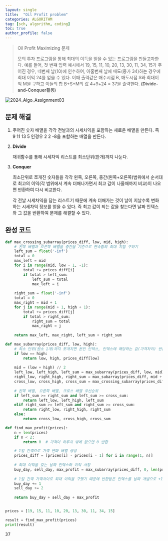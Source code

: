 ```yaml
---
layout: single
title:  "Oil Profit problem"
categories: ALGORITHM
tag: [sch, algorithm, coding]
toc: true
author_profile: false
---
```



> Oil Profit Maximizing 문제
> 
> 모의 투자 프로그램을 통해 최대의 이득을 얻을 수 있는 프로그램을 만들고자한다. 
> 예를 들어, 첫 번쨰 입력 예시에서 19, 15, 11, 10, 20, 13, 30, 11, 34, 15가 주어진 경우, 네번째 날(10)에 인수하여, 아홉번째 날에 매도(종가 34)하는 경우에 최대 이익 24를 얻을 수 있다.
> 이때 출력값은 매수시점 B, 매도시점 S와 최대이익 M을 구하고 이들의 합 B+S+M의 값 4+9+24 = 37을 출력한다. **(Divide-and-Conquer활용)**


![2024_Algo_Assignment03](https://github.com/user-attachments/assets/f017b79f-b9da-485d-b809-3ed2e7a1c4ca)


## 문제 해결


1. 주어진 숫자 배열을 각각 전날과의 시세차익을 포함하는 새로운 배열을 만든다. 즉 9 11 13 5 인경우 2 2 -8을 포함하는 배열을 만든다.

2. **Divide**

    재귀함수를 통해 시세차익 리스트를 최소단위(한개)까지 나눈다.

3. **Conquer**

    최소단위로 쪼개진 숫자들을 각각 왼쪽, 오른쪽, 중간(왼쪽+오른쪽)범위에서 순서대로 최고의 이익(각 범위에서 계속 더해나가면서 최고 값이 나올때까지 비교)이 나오면 반환하여 다시 비교한다.

    각 전날 시세차익을 담는 리스트기 때문에 계속 더해가는 것이 날이 지날수록 변화하는 시세차익 정보를 얻을 수 있다. 즉 최고 값이 되는 값을 찾는다면 날짜 인덱스와 그 값을 반환하여 문제를 해결할 수 있다.


## 완성 코드

```python
def max_crossing_subarray(prices_diff, low, mid, high):
    # 왼쪽 배열과 오른쪽 배열을 중간을 기준으로 연속합의 최대 지점 구하기
    left_sum = float('-inf')
    total = 0
    max_left = mid
    for i in range(mid, low - 1, -1):
        total += prices_diff[i]
        if total > left_sum:
            left_sum = total
            max_left = i
    
    right_sum = float('-inf')
    total = 0
    max_right = mid + 1
    for j in range(mid + 1, high + 1):
        total += prices_diff[j]
        if total > right_sum:
            right_sum = total
            max_right = j
    
    return max_left, max_right, left_sum + right_sum

def max_subarray(prices_diff, low, high):
    # 최소 단위(원소 1개)까지 쪼개지면 본인 인덱스, 인덱스에 해당하는 값(가격차이) 반환
    if low == high:
        return low, high, prices_diff[low]
    
    mid = (low + high) // 2
    left_low, left_high, left_sum = max_subarray(prices_diff, low, mid)
    right_low, right_high, right_sum = max_subarray(prices_diff, mid + 1, high)
    cross_low, cross_high, cross_sum = max_crossing_subarray(prices_diff, low, mid, high)
    
    # 왼쪽 배열, 오른쪽 배열, 크로스 배열 우선순위
    if left_sum >= right_sum and left_sum >= cross_sum:
        return left_low, left_high, left_sum
    elif right_sum >= left_sum and right_sum >= cross_sum:
        return right_low, right_high, right_sum
    else:
        return cross_low, cross_high, cross_sum

def find_max_profit(prices):
    n = len(prices)
    if n < 2:
        return 0  # 가격이 하루치 밖에 없으면 0 반환

    # 1일 간격으로 가격 변화 배열 생성
    prices_diff = [prices[i] - prices[i - 1] for i in range(1, n)]
    
    # 최대 이익을 갖는 날짜 인덱스와 이익 서칭
    buy_day, sell_day, max_profit = max_subarray(prices_diff, 0, len(prices_diff) - 1)
    
    # 1일 간격 가격차이로 최대 이익을 구했기 때문에 반환받은 인덱스를 날짜 개념으로 +1, +2
    buy_day += 1
    sell_day += 2
    
    return buy_day + sell_day + max_profit


prices = [19, 15, 11, 10, 20, 13, 30, 11, 34, 15]

result = find_max_profit(prices)
print(result)
```

<pre>
37
</pre>